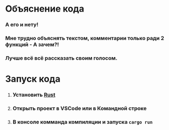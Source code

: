# Объяснение кода

### А его и нету!
### Мне трудно объяснять текстом, комментарии только ради 2 функций - А зачем?!
### Лучше всё всё рассказать своим голосом.

# Запуск кода

1. ### Установить [Rust](https://www.rust-lang.org/ru/tools/install)
2. ### Открыть проект в VSCode или в Командной строке
3. ### В консоле комманда компиляции и запуска `cargo run`
